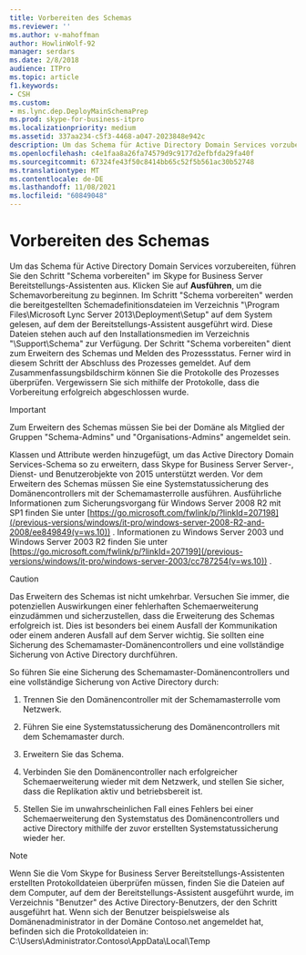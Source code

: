 ```yaml
---
title: Vorbereiten des Schemas
ms.reviewer: ''
ms.author: v-mahoffman
author: HowlinWolf-92
manager: serdars
ms.date: 2/8/2018
audience: ITPro
ms.topic: article
f1.keywords:
- CSH
ms.custom:
- ms.lync.dep.DeployMainSchemaPrep
ms.prod: skype-for-business-itpro
ms.localizationpriority: medium
ms.assetid: 337aa234-c5f3-4468-a047-2023848e942c
description: Um das Schema für Active Directory Domain Services vorzubereiten, führen Sie den Schritt "Schema vorbereiten" im Skype for Business Server Bereitstellungs-Assistenten aus. Klicken Sie auf Ausführen, um die Schemavorbereitung zu beginnen. Im Schritt "Schema vorbereiten" werden die bereitgestellten Schemadefinitionsdateien im Verzeichnis "/Program Files/Microsoft Lync Server 2013/Deployment/Setup" auf dem System gelesen, auf dem der Bereitstellungs-Assistent ausgeführt wird. Diese Dateien sind auch auf den Installationsmedien im Verzeichnis "Support/Schema" verfügbar. Der Schritt "Schema vorbereiten" dient zum Erweitern des Schemas und Melden des Prozessstatus. Ferner wird in diesem Schritt der Abschluss des Prozesses gemeldet. Auf dem Zusammenfassungsbildschirm können Sie die Protokolle des Prozesses überprüfen. Vergewissern Sie sich mithilfe der Protokolle, dass die Vorbereitung erfolgreich abgeschlossen wurde.
ms.openlocfilehash: c4e1faa8a26fa74579d9c9177d2efbfda29fa40f
ms.sourcegitcommit: 67324fe43f50c8414bb65c52f5b561ac30b52748
ms.translationtype: MT
ms.contentlocale: de-DE
ms.lasthandoff: 11/08/2021
ms.locfileid: "60849048"
---
```

# <a name="prepare-schema"></a>Vorbereiten des Schemas
 
Um das Schema für Active Directory Domain Services vorzubereiten, führen Sie den Schritt "Schema vorbereiten" im Skype for Business Server Bereitstellungs-Assistenten aus. Klicken Sie auf **Ausführen**, um die Schemavorbereitung zu beginnen. Im Schritt "Schema vorbereiten" werden die bereitgestellten Schemadefinitionsdateien im Verzeichnis "\Program Files\Microsoft Lync Server 2013\Deployment\Setup" auf dem System gelesen, auf dem der Bereitstellungs-Assistent ausgeführt wird. Diese Dateien stehen auch auf den Installationsmedien im Verzeichnis "\Support\Schema" zur Verfügung. Der Schritt "Schema vorbereiten" dient zum Erweitern des Schemas und Melden des Prozessstatus. Ferner wird in diesem Schritt der Abschluss des Prozesses gemeldet. Auf dem Zusammenfassungsbildschirm können Sie die Protokolle des Prozesses überprüfen. Vergewissern Sie sich mithilfe der Protokolle, dass die Vorbereitung erfolgreich abgeschlossen wurde.
  
> [!IMPORTANT]
> Zum Erweitern des Schemas müssen Sie bei der Domäne als Mitglied der Gruppen "Schema-Admins" und "Organisations-Admins" angemeldet sein. 
  
Klassen und Attribute werden hinzugefügt, um das Active Directory Domain Services-Schema so zu erweitern, dass Skype for Business Server Server-, Dienst- und Benutzerobjekte von 2015 unterstützt werden. Vor dem Erweitern des Schemas müssen Sie eine Systemstatussicherung des Domänencontrollers mit der Schemamasterrolle ausführen. Ausführliche Informationen zum Sicherungsvorgang für Windows Server 2008 R2 mit SP1 finden Sie unter [https://go.microsoft.com/fwlink/p/?linkId=207198](/previous-versions/windows/it-pro/windows-server-2008-R2-and-2008/ee849849(v=ws.10)) . Informationen zu Windows Server 2003 und Windows Server 2003 R2 finden Sie unter [https://go.microsoft.com/fwlink/p/?linkId=207199](/previous-versions/windows/it-pro/windows-server-2003/cc787254(v=ws.10)) .
  
> [!CAUTION]
> Das Erweitern des Schemas ist nicht umkehrbar. Versuchen Sie immer, die potenziellen Auswirkungen einer fehlerhaften Schemaerweiterung einzudämmen und sicherzustellen, dass die Erweiterung des Schemas erfolgreich ist. Dies ist besonders bei einem Ausfall der Kommunikation oder einem anderen Ausfall auf dem Server wichtig. Sie sollten eine Sicherung des Schemamaster-Domänencontrollers und eine vollständige Sicherung von Active Directory durchführen. 
  
So führen Sie eine Sicherung des Schemamaster-Domänencontrollers und eine vollständige Sicherung von Active Directory durch:
  
1. Trennen Sie den Domänencontroller mit der Schemamasterrolle vom Netzwerk.
    
2. Führen Sie eine Systemstatussicherung des Domänencontrollers mit dem Schemamaster durch.
    
3. Erweitern Sie das Schema.
    
4. Verbinden Sie den Domänencontroller nach erfolgreicher Schemaerweiterung wieder mit dem Netzwerk, und stellen Sie sicher, dass die Replikation aktiv und betriebsbereit ist.
    
5. Stellen Sie im unwahrscheinlichen Fall eines Fehlers bei einer Schemaerweiterung den Systemstatus des Domänencontrollers und active Directory mithilfe der zuvor erstellten Systemstatussicherung wieder her.
    
> [!NOTE]
> Wenn Sie die Vom Skype for Business Server Bereitstellungs-Assistenten erstellten Protokolldateien überprüfen müssen, finden Sie die Dateien auf dem Computer, auf dem der Bereitstellungs-Assistent ausgeführt wurde, im Verzeichnis "Benutzer" des Active Directory-Benutzers, der den Schritt ausgeführt hat. Wenn sich der Benutzer beispielsweise als Domänenadministrator in der Domäne Contoso.net angemeldet hat, befinden sich die Protokolldateien in: C:\Users\Administrator.Contoso\AppData\Local\Temp 
